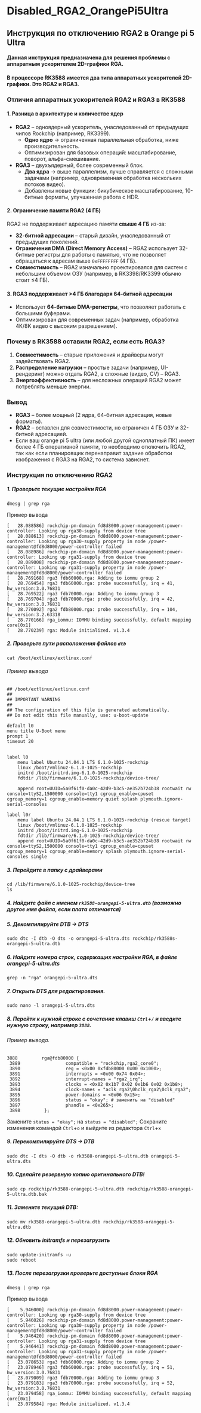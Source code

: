 # Disabled_RGA2_OrangePi5Ultra
## Инструкция по отключению RGA2 в Orange pi 5 Ultra
#### Данная инструкция предназначена для решения проблемы с аппаратным ускорителем 2D-графики RGA.
#### В процессоре RK3588 имеется два типа аппаратных ускорителей 2D-графики. Это RGA2 и RGA3.
### **Отличия аппаратных ускорителей RGA2 и RGA3 в RK3588**  

#### **1. Разница в архитектуре и количестве ядер**  
- **RGA2** – одноядерный ускоритель, унаследованный от предыдущих чипов Rockchip (например, RK3399).  
  - **Одно ядро** → ограниченная параллельная обработка, ниже производительность.  
  - Оптимизирован для базовых операций: масштабирование, поворот, альфа-смешивание.  
- **RGA3** – двухъядерный, более современный блок.  
  - **Два ядра** → выше параллелизм, лучше справляется с сложными задачами (например, одновременная обработка нескольких потоков видео).  
  - Добавлены новые функции: бикубическое масштабирование, 10-битные форматы, улучшенная работа с HDR.  

#### **2. Ограничение памяти RGA2 (4 ГБ)**  
RGA2 не поддерживает адресацию памяти **свыше 4 ГБ** из-за:  
- **32-битной адресации** – старый дизайн, унаследованный от предыдущих поколений.  
- **Ограничения DMA (Direct Memory Access)** – RGA2 использует 32-битные регистры для работы с памятью, что не позволяет обращаться к адресам выше `0xFFFFFFFF` (4 ГБ).  
- **Совместимость** – RGA2 изначально проектировался для систем с небольшим объемом ОЗУ (например, в RK3398/RK3399 обычно стоит ≤4 ГБ).  

#### **3. RGA3 поддерживает >4 ГБ благодаря 64-битной адресации**  
- Использует **64-битные DMA-регистры**, что позволяет работать с большими буферами.  
- Оптимизирован для современных задач (например, обработка 4K/8K видео с высоким разрешением).  

### **Почему в RK3588 оставили RGA2, если есть RGA3?**  
1. **Совместимость** – старые приложения и драйверы могут задействовать RGA2.  
2. **Распределение нагрузки** – простые задачи (например, UI-рендеринг) можно отдать RGA2, а сложные (видео, CV) – RGA3.  
3. **Энергоэффективность** – для несложных операций RGA2 может потреблять меньше энергии.  

### **Вывод**  
- **RGA3** – более мощный (2 ядра, 64-битная адресация, новые форматы).  
- **RGA2** – оставлен для совместимости, но ограничен 4 ГБ ОЗУ и 32-битной адресацией.  
- Если ваш orange pi 5 ultra (или любой другой одноплатный ПК) имеет более 4 ГБ оперативной памяти, то необходимо отключить RGA2, так как если планировщик перенаправит задание обработки изображения с RGA3 на RGA2, то система зависнет.

### **Инструкция по отключению RGA2**
##### 1. Проверьте текущие настройки RGA
```
dmesg | grep rga
```
Пример вывода
```
[   28.088586] rockchip-pm-domain fd8d8000.power-management:power-controller: Looking up rga30-supply from device tree
[   28.088613] rockchip-pm-domain fd8d8000.power-management:power-controller: Looking up rga30-supply property in node /power-management@fd8d8000/power-controller failed
[   28.088986] rockchip-pm-domain fd8d8000.power-management:power-controller: Looking up rga31-supply from device tree
[   28.089008] rockchip-pm-domain fd8d8000.power-management:power-controller: Looking up rga31-supply property in node /power-management@fd8d8000/power-controller failed
[   28.769168] rga3 fdb60000.rga: Adding to iommu group 2
[   28.769454] rga3 fdb60000.rga: probe successfully, irq = 41, hw_version:3.0.76831
[   28.769522] rga3 fdb70000.rga: Adding to iommu group 3
[   28.769704] rga3 fdb70000.rga: probe successfully, irq = 42, hw_version:3.0.76831
[   28.770092] rga2 fdb80000.rga: probe successfully, irq = 104, hw_version:3.2.63318
[   28.770166] rga_iommu: IOMMU binding successfully, default mapping core[0x1]
[   28.770239] rga: Module initialized. v1.3.4
```
##### 2. Проверьте пути расположения файлов `dtb`
```
cat /boot/extlinux/extlinux.conf
```
###### Пример вывода
```
## /boot/extlinux/extlinux.conf
##
## IMPORTANT WARNING
##
## The configuration of this file is generated automatically.
## Do not edit this file manually, use: u-boot-update

default l0
menu title U-Boot menu
prompt 1
timeout 20


label l0
	menu label Ubuntu 24.04.1 LTS 6.1.0-1025-rockchip
	linux /boot/vmlinuz-6.1.0-1025-rockchip
	initrd /boot/initrd.img-6.1.0-1025-rockchip
	fdtdir /lib/firmware/6.1.0-1025-rockchip/device-tree/
	
	append root=UUID=5a0f61f0-da0c-42d9-b3c5-ae352b724b38 rootwait rw console=ttyS2,1500000 console=tty1 cgroup_enable=cpuset cgroup_memory=1 cgroup_enable=memory quiet splash plymouth.ignore-serial-consoles

label l0r
	menu label Ubuntu 24.04.1 LTS 6.1.0-1025-rockchip (rescue target)
	linux /boot/vmlinuz-6.1.0-1025-rockchip
	initrd /boot/initrd.img-6.1.0-1025-rockchip
	fdtdir /lib/firmware/6.1.0-1025-rockchip/device-tree/
	append root=UUID=5a0f61f0-da0c-42d9-b3c5-ae352b724b38 rootwait rw console=ttyS2,1500000 console=tty1 cgroup_enable=cpuset cgroup_memory=1 cgroup_enable=memory splash plymouth.ignore-serial-consoles single
```

##### 3. Перейдите в папку с драйверами
```
cd /lib/firmware/6.1.0-1025-rockchip/device-tree
ls
```
##### 4. Найдите файл с именем `rk3588-orangepi-5-ultra.dtb` (возможно другое имя файла, если плата отличается)
##### 5. Декомпилируйте DTB → DTS
```
sudo dtc -I dtb -O dts -o orangepi-5-ultra.dts rockchip/rk3588s-orangepi-5-ultra.dtb
```
##### 6. Найдите номера строк, содержащих настройки RGA, в файле orangepi-5-ultra.dts
```
grep -n "rga" orangepi-5-ultra.dts
```
##### 7. Открыть DTS для редактирования.
```
sudo nano -l orangepi-5-ultra.dts
```
##### 8. Перейти к нужной строке с сочетание клавиш `Ctrl`+`/` и введите нужную строку, например `3888`.
###### Пример вывода.
```
3888         rga@fdb80000 {
 3889                 compatible = "rockchip,rga2_core0";
 3890                 reg = <0x00 0xfdb80000 0x00 0x1000>;
 3891                 interrupts = <0x00 0x74 0x04>;
 3892                 interrupt-names = "rga2_irq";
 3893                 clocks = <0x02 0x1b7 0x02 0x1b6 0x02 0x1b8>;
 3894                 clock-names = "aclk_rga2\0hclk_rga2\0clk_rga2";
 3895                 power-domains = <0x06 0x15>;
 3896                 status = "okay"; # заменить на "disabled"
 3897                 phandle = <0x265>;
 3898         };

```
Замените `status = "okay";` на `status = "disabled";`
Сохраните изменения командой `Ctrl`+`o` и выйдите из редактора `Ctrl`+`x`
##### 9. Перекомпилируйте DTS → DTB
```
sudo dtc -I dts -O dtb -o rk3588-orangepi-5-ultra.dtb orangepi-5-ultra.dts
```
##### 10. Сделайте резервную копию оригинального DTB!
```
sudo cp rockchip/rk3588-orangepi-5-ultra.dtb rockchip/rk3588-orangepi-5-ultra.dtb.bak
```
##### 11. Замените текущий DTB:
```
sudo mv rk3588-orangepi-5-ultra.dtb rockchip/rk3588-orangepi-5-ultra.dtb
```
##### 12. Обновить initramfs и перезагрузить
```
sudo update-initramfs -u
sudo reboot
```
##### 13. После перезагрузки проверьте доступные блоки RGA
```
dmesg | grep rga
```
Пример вывода
```
[    5.946000] rockchip-pm-domain fd8d8000.power-management:power-controller: Looking up rga30-supply from device tree
[    5.946026] rockchip-pm-domain fd8d8000.power-management:power-controller: Looking up rga30-supply property in node /power-management@fd8d8000/power-controller failed
[    5.946420] rockchip-pm-domain fd8d8000.power-management:power-controller: Looking up rga31-supply from device tree
[    5.946441] rockchip-pm-domain fd8d8000.power-management:power-controller: Looking up rga31-supply property in node /power-management@fd8d8000/power-controller failed
[   23.078653] rga3 fdb60000.rga: Adding to iommu group 2
[   23.078946] rga3 fdb60000.rga: probe successfully, irq = 51, hw_version:3.0.76831
[   23.079009] rga3 fdb70000.rga: Adding to iommu group 3
[   23.079183] rga3 fdb70000.rga: probe successfully, irq = 52, hw_version:3.0.76831
[   23.079458] rga_iommu: IOMMU binding successfully, default mapping core[0x1]
[   23.079584] rga: Module initialized. v1.3.4
```
